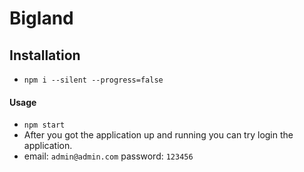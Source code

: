 # Bigland

## Installation

 - `npm i --silent --progress=false`
 
#### Usage
 - `npm start`
 - After you got the application up and running you can try login the application.
  - email: `admin@admin.com` password: `123456`

